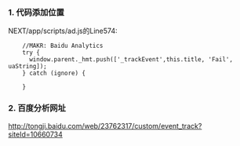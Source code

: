 ### 1. 代码添加位置
NEXT/app/scripts/ad.js的Line574:

```
    //MAKR: Baidu Analytics
    try {
      window.parent._hmt.push(['_trackEvent',this.title, 'Fail', uaString]);
    } catch (ignore) {

    }
```

### 2. 百度分析网址
<http://tongji.baidu.com/web/23762317/custom/event_track?siteId=10660734>

